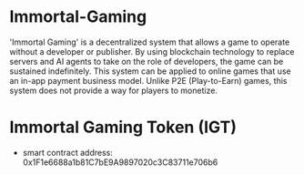 # Immortal-Gaming

'Immortal Gaming' is a decentralized system that allows a game to operate without a developer or publisher. By using blockchain technology to replace servers and AI agents to take on the role of developers, the game can be sustained indefinitely. This system can be applied to online games that use an in-app payment business model. Unlike P2E (Play-to-Earn) games, this system does not provide a way for players to monetize.

# Immortal Gaming Token (IGT)
- smart contract address: 0x1F1e6688a1b81C7bE9A9897020c3C83711e706b6